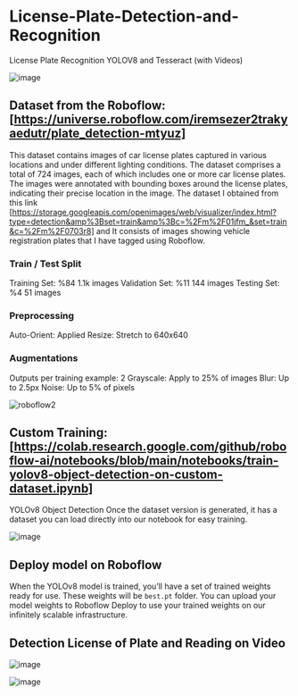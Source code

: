 # License-Plate-Detection-and-Recognition
License Plate Recognition YOLOV8 and Tesseract (with Videos)

![image](https://github.com/iremssezer/License-Plate-Detection-and-Recognition/assets/74788732/d45dc8ed-0a9f-44d6-9a5e-031ba8491807)



## Dataset from the Roboflow: [https://universe.roboflow.com/iremsezer2trakyaedutr/plate_detection-mtyuz]
This dataset contains images of car license plates captured in various locations and under different lighting conditions. The dataset comprises a total of 724 images, each of which includes one or more car license plates. The images were annotated with bounding boxes around the license plates, indicating their precise location in the image. The dataset I obtained from this link [https://storage.googleapis.com/openimages/web/visualizer/index.html?type=detection&amp%3Bset=train&amp%3Bc=%2Fm%2F01jfm_&set=train&c=%2Fm%2F0703r8] and It consists of images showing vehicle registration plates that I have tagged using Roboflow. 
### Train / Test Split
Training Set: %84
1.1k images
Validation Set: %11
144 images
Testing Set: %4
51 images
### Preprocessing
Auto-Orient: Applied
Resize: Stretch to 640x640
### Augmentations
Outputs per training example: 2
Grayscale: Apply to 25% of images
Blur: Up to 2.5px
Noise: Up to 5% of pixels

![roboflow2](https://github.com/iremssezer/CharpVision/assets/74788732/3970e663-c5f1-40c6-aff9-ff5a97c01711)


## Custom Training: [https://colab.research.google.com/github/roboflow-ai/notebooks/blob/main/notebooks/train-yolov8-object-detection-on-custom-dataset.ipynb]
YOLOv8 Object Detection
Once the dataset version is generated, it has a dataset you can load directly into our notebook for easy training. 

![image](https://github.com/iremssezer/License-Plate-Detection-and-Recognition/assets/74788732/219f7dd2-d0db-4cda-99bf-08bd1d984408)

## Deploy model on Roboflow
When the YOLOv8 model is trained, you’ll have a set of trained weights ready for use. These weights will be `best.pt` folder. You can upload your model weights to Roboflow Deploy to use your trained weights on our infinitely scalable infrastructure.

## Detection License of Plate and Reading on Video

![image](https://github.com/iremssezer/License-Plate-Detection-and-Recognition/assets/74788732/d0e70745-d1dc-428a-bd1d-b130df9d667f)

![image](https://github.com/iremssezer/License-Plate-Detection-and-Recognition/assets/74788732/451047f1-3d05-49ff-ba82-73036a56e21d)






